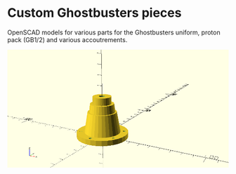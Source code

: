 # Custom Ghostbusters pieces

OpenSCAD models for various parts for the Ghostbusters uniform, proton pack (GB1/2) and various accoutrements.

![](ghostbusters-suit-leg-hose-connector.png)